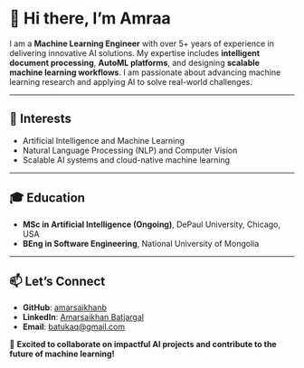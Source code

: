 # 👋 Hi there, I’m Amraa

I am a **Machine Learning Engineer** with over 5+ years of experience in delivering innovative AI solutions. My expertise includes **intelligent document processing**, **AutoML platforms**, and designing **scalable machine learning workflows**. I am passionate about advancing machine learning research and applying AI to solve real-world challenges.

---

## 👀 Interests
- Artificial Intelligence and Machine Learning  
- Natural Language Processing (NLP) and Computer Vision  
- Scalable AI systems and cloud-native machine learning  

---

## 🎓 Education
- **MSc in Artificial Intelligence (Ongoing)**, DePaul University, Chicago, USA  
- **BEng in Software Engineering**, National University of Mongolia  

---

## 📫 Let’s Connect
- **GitHub**: [amarsaikhanb](https://github.com/amarsaikhanb)  
- **LinkedIn**: [Amarsaikhan Batjargal](https://linkedin.com/in/amarsaikhan-batjargal)  
- **Email**: batukaq@gmail.com  

🤖 **Excited to collaborate on impactful AI projects and contribute to the future of machine learning!**
